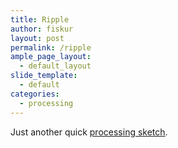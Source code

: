 ```yaml
---
title: Ripple
author: fiskur
layout: post
permalink: /ripple
ample_page_layout:
  - default_layout
slide_template:
  - default
categories:
  - processing
---
```

Just another quick [processing sketch][1].

 [1]: http://processing.org